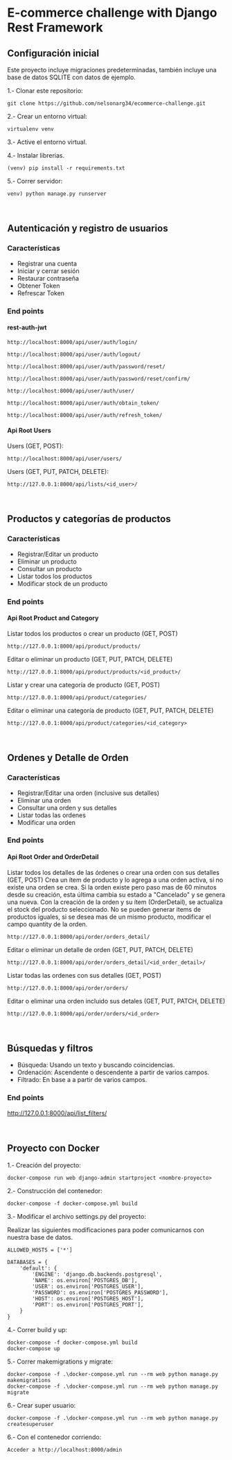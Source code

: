 # E-commerce challenge with Django Rest Framework 

## Configuración inicial

Este proyecto incluye migraciones predeterminadas, también incluye una base de datos SQLITE con datos de ejemplo.

1.- Clonar este repositorio:

    git clone https://github.com/nelsonarg34/ecommerce-challenge.git

2.- Crear un entorno virtual:

    virtualenv venv

3.- Active el entorno virtual.

4.- Instalar librerias.

    (venv) pip install -r requirements.txt 

5.- Correr servidor:

    venv) python manage.py runserver 
<br>

## Autenticación y registro de usuarios

### Características
- Registrar una cuenta
- Iniciar y cerrar sesión
- Restaurar contraseña
- Obtener Token
- Refrescar Token

###     End points

####    rest-auth-jwt

    http://localhost:8000/api/user/auth/login/

    http://localhost:8000/api/user/auth/logout/

    http://localhost:8000/api/user/auth/password/reset/

    http://localhost:8000/api/user/auth/password/reset/confirm/

    http://localhost:8000/api/user/auth/user/

    http://localhost:8000/api/user/auth/obtain_token/

    http://localhost:8000/api/user/auth/refresh_token/

####    Api Root Users

Users (GET, POST): 

    http://localhost:8000/api/user/users/

Users (GET, PUT, PATCH, DELETE): 

    http://127.0.0.1:8000/api/lists/<id_user>/

<br>

## Productos y categorías de productos

### Características
- Registrar/Editar un producto
- Eliminar un producto
- Consultar un producto
- Listar todos los productos
- Modificar stock de un producto

###     End points

####    Api Root Product and Category

Listar todos los productos o crear un producto (GET, POST)

    http://127.0.0.1:8000/api/product/products/

Editar o eliminar un producto (GET, PUT, PATCH, DELETE)

    http://127.0.0.1:8000/api/product/products/<id_product>/

Listar y crear una categoría de producto (GET, POST)

    http://127.0.0.1:8000/api/product/categories/

Editar o eliminar una categoría de producto (GET, PUT, PATCH, DELETE)

    http://127.0.0.1:8000/api/product/categories/<id_category>

<br>

## Ordenes y Detalle de Orden

### Características
- Registrar/Editar una orden (inclusive sus detalles)
- Eliminar una orden
- Consultar una orden y sus detalles
- Listar todas las ordenes
- Modificar una orden

###     End points

####    Api Root Order and OrderDetail

Listar todos los detalles de las órdenes o crear una orden con sus detalles (GET, POST)
Crea un ítem de producto y lo agrega a una orden activa, si no existe una orden se crea.
Si la orden existe pero paso mas de 60 minutos desde su creación, esta última cambia su estado 
a "Cancelado" y se genera una nueva. 
Con la creación de la orden y su ítem (OrderDetail), se actualiza el stock del producto seleccionado.
No se pueden generar items de productos iguales, si se desea mas de un mismo producto, modificar el campo
quantity de la orden.

    http://127.0.0.1:8000/api/order/orders_detail/

Editar o eliminar un detalle de orden (GET, PUT, PATCH, DELETE)

    http://127.0.0.1:8000/api/order/orders_detail/<id_order_detail>/

Listar todas las ordenes con sus detalles (GET, POST)

    http://127.0.0.1:8000/api/order/orders/

Editar o eliminar una orden incluido sus detales (GET, PUT, PATCH, DELETE)

    http://127.0.0.1:8000/api/order/orders/<id_order>

<br>


## Búsquedas y filtros

- Búsqueda: Usando un texto y buscando coincidencias.
- Ordenación: Ascendente o descendente a partir de varios campos.
- Filtrado: En base a a partir de varios campos.

###     End points

http://127.0.0.1:8000/api/list_filters/

<br>

## Proyecto con Docker

1.- Creación del proyecto:

    docker-compose run web django-admin startproject <nombre-proyecto> 

2.- Construcción del contenedor:

    docker-compose -f docker-compose.yml build

3.- Modificar el archivo settings.py del proyecto:

Realizar las siguientes modificaciones para poder comunicarnos con nuestra base de datos.

    ALLOWED_HOSTS = ['*']

    DATABASES = {
        'default': {
            'ENGINE': 'django.db.backends.postgresql',
            'NAME': os.environ['POSTGRES_DB'],
            'USER': os.environ['POSTGRES_USER'],
            'PASSWORD': os.environ['POSTGRES_PASSWORD'],
            'HOST': os.environ['POSTGRES_HOST'],
            'PORT': os.environ['POSTGRES_PORT'],
        }
    }

4.- Correr build y up:

    docker-compose -f docker-compose.yml build
    docker-compose up

5.- Correr  makemigrations y migrate:

    docker-compose -f .\docker-compose.yml run --rm web python manage.py makemigrations
    docker-compose -f .\docker-compose.yml run --rm web python manage.py migrate

6.- Crear super usuario:

    docker-compose -f .\docker-compose.yml run --rm web python manage.py createsuperuser

6.- Con el contenedor corriendo:

    Acceder a http://localhost:8000/admin


